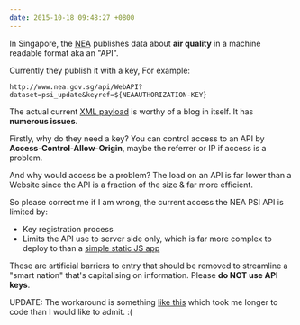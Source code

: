 ```yaml
---
date: 2015-10-18 09:48:27 +0800
---
```


In Singapore, the <abbr title="National Environment Agency">NEA</abbr>
publishes data about **air quality** in a machine readable format aka an "API".

Currently they publish it with a key, For example:

	http://www.nea.gov.sg/api/WebAPI?dataset=psi_update&keyref=${NEAAUTHORIZATION-KEY}

The actual current [XML
payload](http://s.natalian.org/2015-10-18/NEA_PSI_XML_API_EXAMPLE.txt) is
worthy of a blog in itself. It has **numerous issues**.

Firstly, why do they need a key? You can control access to an API by
**Access-Control-Allow-Origin**, maybe the referrer or IP if access is a
problem.

And why would access be a problem? The load on an API is far lower than a
Website since the API is a fraction of the size & far more efficient.

So please correct me if I am wrong, the current access the NEA PSI API is limited by:

* Key registration process
* Limits the API use to server side only, which is far more complex to deploy to than a [simple static JS app](https://github.com/kaihendry/myhaze)

These are artificial barriers to entry that should be removed to streamline a
"smart nation" that's capitalising on information. Please **do NOT use API keys**.

UPDATE: The workaround is something [like this](https://github.com/kaihendry/jbsg/blob/master/nsg.php) which took me longer to code than I would like to admit. :(
